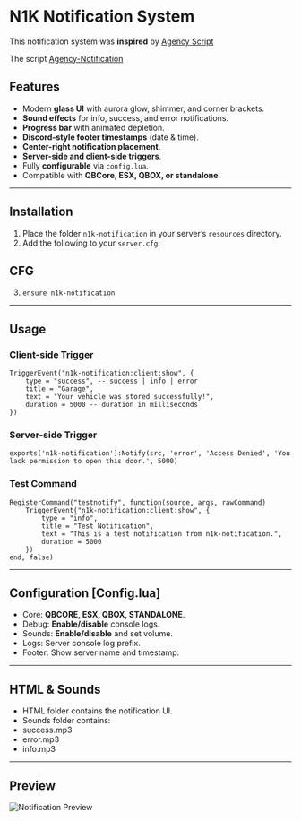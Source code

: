 # N1K Notification System
This notification system was **inspired** by [Agency Script](https://agency-script.tebex.io/)

The script [Agency-Notification](https://agency-script.tebex.io/package/6937769)

## Features

- Modern **glass UI** with aurora glow, shimmer, and corner brackets.  
- **Sound effects** for info, success, and error notifications.  
- **Progress bar** with animated depletion.  
- **Discord-style footer timestamps** (date & time).  
- **Center-right notification placement**.  
- **Server-side and client-side triggers**.  
- Fully **configurable** via `config.lua`.  
- Compatible with **QBCore, ESX, QBOX, or standalone**.

---

## Installation

1. Place the folder `n1k-notification` in your server’s `resources` directory.  
2. Add the following to your `server.cfg`:

## CFG
3. `ensure n1k-notification`

---

## Usage
### Client-side Trigger
```
TriggerEvent("n1k-notification:client:show", {
    type = "success", -- success | info | error
    title = "Garage",
    text = "Your vehicle was stored successfully!",
    duration = 5000 -- duration in milliseconds
})
```
### Server-side Trigger
```
exports['n1k-notification']:Notify(src, 'error', 'Access Denied', 'You lack permission to open this door.', 5000)
```
### Test Command
```
RegisterCommand("testnotify", function(source, args, rawCommand)
    TriggerEvent("n1k-notification:client:show", {
        type = "info",
        title = "Test Notification",
        text = "This is a test notification from n1k-notification.",
        duration = 5000
    })
end, false)
```

---

## Configuration [Config.lua]

- Core: **QBCORE, ESX, QBOX, STANDALONE**.
- Debug: **Enable/disable** console logs.
- Sounds: **Enable/disable** and set volume.
- Logs: Server console log prefix.
- Footer: Show server name and timestamp.

---

## HTML & Sounds

- HTML folder contains the notification UI.
- Sounds folder contains:
- success.mp3
- error.mp3
- info.mp3

---

## Preview
![Notification Preview](https://imgur.com/VahYrgS)



